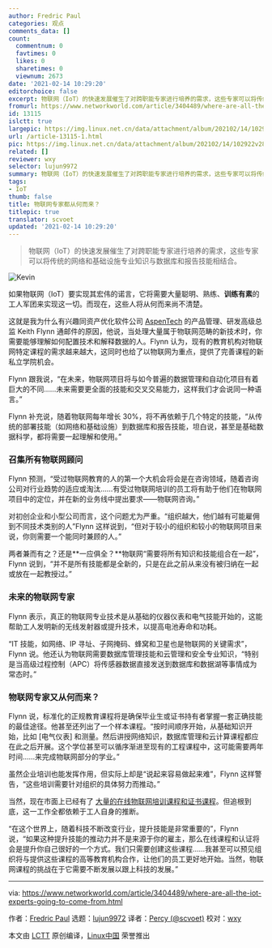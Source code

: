```yaml
---
author: Fredric Paul
categories: 观点
comments_data: []
count:
  commentnum: 0
  favtimes: 0
  likes: 0
  sharetimes: 0
  viewnum: 2673
date: '2021-02-14 10:29:20'
editorchoice: false
excerpt: 物联网（IoT）的快速发展催生了对跨职能专家进行培养的需求，这些专家可以将传统的网络和基础设施专业知识与数据库和报告技能相结合。
fromurl: https://www.networkworld.com/article/3404489/where-are-all-the-iot-experts-going-to-come-from.html
id: 13115
islctt: true
largepic: https://img.linux.net.cn/data/attachment/album/202102/14/102922v28tn65m92fsnsni.jpg
url: /article-13115-1.html
pic: https://img.linux.net.cn/data/attachment/album/202102/14/102922v28tn65m92fsnsni.jpg.thumb.jpg
related: []
reviewer: wxy
selector: lujun9972
summary: 物联网（IoT）的快速发展催生了对跨职能专家进行培养的需求，这些专家可以将传统的网络和基础设施专业知识与数据库和报告技能相结合。
tags:
- IoT
thumb: false
title: 物联网专家都从何而来？
titlepic: true
translator: scvoet
updated: '2021-02-14 10:29:20'
---
```



> 
> 物联网（IoT）的快速发展催生了对跨职能专家进行培养的需求，这些专家可以将传统的网络和基础设施专业知识与数据库和报告技能相结合。
> 
> 
> 


![Kevin ](https://img.linux.net.cn/data/attachment/album/202102/14/102922v28tn65m92fsnsni.jpg)


如果物联网（IoT）要实现其宏伟的诺言，它将需要大量聪明、熟练、**训练有素**的工人军团来实现这一切。而现在，这些人将从何而来尚不清楚。


这就是我为什么有兴趣同资产优化软件公司 [AspenTech](https://www.aspentech.com/) 的产品管理、研发高级总监 Keith Flynn 通邮件的原因，他说，当处理大量属于物联网范畴的新技术时，你需要能够理解如何配置技术和解释数据的人。Flynn 认为，现有的教育机构对物联网特定课程的需求越来越大，这同时也给了以物联网为重点，提供了完善课程的新私立学院机会。


Flynn 跟我说，“在未来，物联网项目将与如今普遍的数据管理和自动化项目有着巨大的不同……未来需要更全面的技能和交叉交易能力，这样我们才会说同一种语言。”


Flynn 补充说，随着物联网每年增长 30%，将不再依赖于几个特定的技能，“从传统的部署技能（如网络和基础设施）到数据库和报告技能，坦白说，甚至是基础数据科学，都将需要一起理解和使用。”


### 召集所有物联网顾问


Flynn 预测，“受过物联网教育的人的第一个大机会将会是在咨询领域，随着咨询公司对行业趋势的适应或淘汰……有受过物联网培训的员工将有助于他们在物联网项目中的定位，并在新的业务线中提出要求——物联网咨询。”


对初创企业和小型公司而言，这个问题尤为严重。“组织越大，他们越有可能雇佣到不同技术类别的人”Flynn 这样说到，“但对于较小的组织和较小的物联网项目来说，你则需要一个能同时兼顾的人。”


两者兼而有之？还是\*\*一应俱全？\*\*物联网“需要将所有知识和技能组合在一起”，Flynn 说到，“并不是所有技能都是全新的，只是在此之前从来没有被归纳在一起或放在一起教授过。”


### 未来的物联网专家


Flynn 表示，真正的物联网专业技术是从基础的仪器仪表和电气技能开始的，这能帮助工人发明新的无线发射器或提升技术，以提高电池寿命和功耗。


“IT 技能，如网络、IP 寻址、子网掩码、蜂窝和卫星也是物联网的关键需求”，Flynn 说。他还认为物联网需要数据库管理技能和云管理和安全专业知识，“特别是当高级过程控制（APC）将传感器数据直接发送到数据库和数据湖等事情成为常态时。”


### 物联网专家又从何而来？


Flynn 说，标准化的正规教育课程将是确保毕业生或证书持有者掌握一套正确技能的最佳途径。他甚至还列出了一个样本课程。“按时间顺序开始，从基础知识开始，比如 [电气仪表] 和测量。然后讲授网络知识，数据库管理和云计算课程都应在此之后开展。这个学位甚至可以循序渐进至现有的工程课程中，这可能需要两年时间……来完成物联网部分的学业。”


虽然企业培训也能发挥作用，但实际上却是“说起来容易做起来难”，Flynn 这样警告，“这些培训需要针对组织的具体努力而推动。”


当然，现在市面上已经有了 [大量的在线物联网培训课程和证书课程](https://www.google.com/search?client=firefox-b-1-d&q=iot+training)。但追根到底，这一工作全都依赖于工人自身的推断。


“在这个世界上，随着科技不断改变行业，提升技能是非常重要的”，Flynn 说，“如果这种提升技能的推动力并不是来源于你的雇主，那么在线课程和认证将会是提升你自己很好的一个方式。我们只需要创建这些课程……我甚至可以预见组织将与提供这些课程的高等教育机构合作，让他们的员工更好地开始。当然，物联网课程的挑战在于它需要不断发展以跟上科技的发展。”




---


via: <https://www.networkworld.com/article/3404489/where-are-all-the-iot-experts-going-to-come-from.html>


作者：[Fredric Paul](https://www.networkworld.com/author/Fredric-Paul/) 选题：[lujun9972](https://github.com/lujun9972) 译者：[Percy (@scvoet)](https://github.com/scvoet) 校对：[wxy](https://github.com/wxy)


本文由 [LCTT](https://github.com/LCTT/TranslateProject) 原创编译，[Linux中国](https://linux.cn/) 荣誉推出